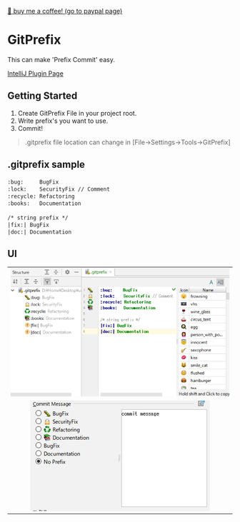 [:tada: buy me a coffee! (go to paypal page)](https://paypal.me/syuchan1005)

# GitPrefix
This can make 'Prefix Commit' easy.

[IntelliJ Plugin Page](https://plugins.jetbrains.com/plugin/9725-emojiprefix)

## Getting Started
1. Create GitPrefix File in your project root.
2. Write prefix's you want to use.
3. Commit!

> .gitprefix file location can change in [File->Settings->Tools->GitPrefix]

## .gitprefix sample
```
:bug:     BugFix
:lock:    SecurityFix // Comment
:recycle: Refactoring
:books:   Documentation

/* string prefix */
|fix:| BugFix
|doc:| Documentation
```

## UI
||
|:--:|
|![Editor](screenshot/file.png)|
|![CommitMessage](screenshot/commit.png)|

